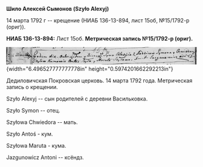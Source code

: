 **Шило Алексей Сымонов (Szyło Alexyj)**

14 марта 1792 г -- крещение (НИАБ 136-13-894, лист 15об, №15/1792-р
(ориг)).

**НИАБ 136-13-894:** Лист 15об. **Метрическая запись №15/1792-р
(ориг).**

![](./media/4ced02e3fc81f018e3d53fc652fe42e902f189fc.png){width="6.496527777777778in"
height="0.5974201662292213in"}

Дедиловичская Покровская церковь. 14 марта 1792 года. Метрическая запись
о крещении.

Szyło Alexyj -- сын родителей с деревни Васильковка.

Szyło Symon -- отец.

Szyłowa Chwiedora -- мать.

Szyło Antoś - кум.

Szyłowa Maruta - кума.

Jazgunowicz Antoni -- ксёндз.

